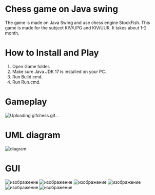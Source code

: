 # Chess game on Java swing
The game is made on Java Swing and use chess engine StockFish. This game is made for the subject KIV/UPG and KIV/UUR. It takes about 1-2 month.
# How to Install and Play
1. Open Game folder. 
2. Make sure Java JDK 17 is installed on your PC.
3. Run Build.cmd.
4. Run Run.cmd.
# Gameplay
![Uploading gifchess.gif…]()
# UML diagram
![diagram](https://github.com/SisyaPlay/Chess_game/assets/76509044/0f80a080-58bc-46d7-9185-1efc48ae1cfb)
# GUI
![изображение](https://github.com/SisyaPlay/Chess_game/assets/76509044/aa7a38a4-3d16-4adc-a32d-00d26cbb956c)
![изображение](https://github.com/SisyaPlay/Chess_game/assets/76509044/70e00d00-94ed-4434-b39d-309c785e34c0)
![изображение](https://github.com/SisyaPlay/Chess_game/assets/76509044/77f978fc-cc96-4c5c-958e-57a94e3145e2)
![изображение](https://github.com/SisyaPlay/Chess_game/assets/76509044/1d3be839-b3bb-4127-975b-953f04110757)
![изображение](https://github.com/SisyaPlay/Chess_game/assets/76509044/d91aca7c-bb03-4215-8902-82f5168de3e9)
![изображение](https://github.com/SisyaPlay/Chess_game/assets/76509044/ae06836f-ca45-409f-a68c-c99faf94bc0c)




